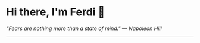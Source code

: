 <h1>Hi there, I'm Ferdi 👋</h1>

<p><em>
  "Fears are nothing more than a state of mind." — Napoleon Hill
</em></p>

---

